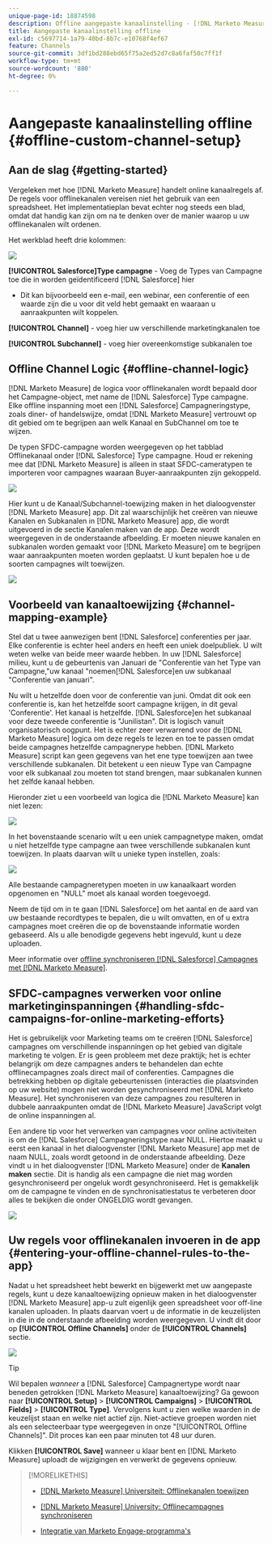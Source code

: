 ```yaml
---
unique-page-id: 18874598
description: Offline aangepaste kanaalinstelling - [!DNL Marketo Measure] - Productdocumentatie
title: Aangepaste kanaalinstelling offline
exl-id: c5697714-1a79-40bd-8b7c-e10768f4ef67
feature: Channels
source-git-commit: 3df1bd288ebd65f75a2ed52d7c8a6faf50c7ff1f
workflow-type: tm+mt
source-wordcount: '880'
ht-degree: 0%

---
```


# Aangepaste kanaalinstelling offline {#offline-custom-channel-setup}

## Aan de slag {#getting-started}

Vergeleken met hoe [!DNL Marketo Measure] handelt online kanaalregels af. De regels voor offlinekanalen vereisen niet het gebruik van een spreadsheet. Het implementatieplan bevat echter nog steeds een blad, omdat dat handig kan zijn om na te denken over de manier waarop u uw offlinekanalen wilt ordenen.

Het werkblad heeft drie kolommen:

![](assets/1-2.png)

**[!UICONTROL Salesforce]Type campagne** - Voeg de Types van Campagne toe die in worden geïdentificeerd [!DNL Salesforce] hier

* Dit kan bijvoorbeeld een e-mail, een webinar, een conferentie of een waarde zijn die u voor dit veld hebt gemaakt en waaraan u aanraakpunten wilt koppelen.

**[!UICONTROL Channel]** - voeg hier uw verschillende marketingkanalen toe

**[!UICONTROL Subchannel]** - voeg hier overeenkomstige subkanalen toe

## Offline Channel Logic {#offline-channel-logic}

[!DNL Marketo Measure] de logica voor offlinekanalen wordt bepaald door het Campagne-object, met name de [!DNL Salesforce] Type campagne. Elke offline inspanning moet een [!DNL Salesforce] Campagneringstype, zoals diner- of handelswijze, omdat [!DNL Marketo Measure] vertrouwt op dit gebied om te begrijpen aan welk Kanaal en SubChannel om toe te wijzen.

De typen SFDC-campagne worden weergegeven op het tabblad Offlinekanaal onder [!DNL Salesforce] Type campagne. Houd er rekening mee dat [!DNL Marketo Measure] is alleen in staat SFDC-cameratypen te importeren voor campagnes waaraan Buyer-aanraakpunten zijn gekoppeld.

![](assets/2-2.png)

Hier kunt u de Kanaal/Subchannel-toewijzing maken in het dialoogvenster [!DNL Marketo Measure] app. Dit zal waarschijnlijk het creëren van nieuwe Kanalen en Subkanalen in [!DNL Marketo Measure] app, die wordt uitgevoerd in de sectie Kanalen maken van de app. Deze wordt weergegeven in de onderstaande afbeelding. Er moeten nieuwe kanalen en subkanalen worden gemaakt voor [!DNL Marketo Measure] om te begrijpen waar aanraakpunten moeten worden geplaatst. U kunt bepalen hoe u de soorten campagnes wilt toewijzen.

![](assets/3-2.png)

## Voorbeeld van kanaaltoewijzing {#channel-mapping-example}

Stel dat u twee aanwezigen bent [!DNL Salesforce] conferenties per jaar. Elke conferentie is echter heel anders en heeft een uniek doelpubliek. U wilt weten welke van beide meer waarde hebben. In uw [!DNL Salesforce] milieu, kunt u de gebeurtenis van Januari de &quot;Conferentie van het Type van Campagne,&quot;uw kanaal &quot;noemen[!DNL Salesforce]en uw subkanaal &quot;Conferentie van januari&quot;.

Nu wilt u hetzelfde doen voor de conferentie van juni. Omdat dit ook een conferentie is, kan het hetzelfde soort campagne krijgen, in dit geval &#39;Conferentie&#39;. Het kanaal is hetzelfde. [!DNL Salesforce]en het subkanaal voor deze tweede conferentie is &quot;Junilistan&quot;. Dit is logisch vanuit organisatorisch oogpunt. Het is echter zeer verwarrend voor de [!DNL Marketo Measure] logica om deze regels te lezen en toe te passen omdat beide campagnes hetzelfde campagnerype hebben. [!DNL Marketo Measure] script kan geen gegevens van het ene type toewijzen aan twee verschillende subkanalen. Dit betekent u een nieuw Type van Campagne voor elk subkanaal zou moeten tot stand brengen, maar subkanalen kunnen het zelfde kanaal hebben.

Hieronder ziet u een voorbeeld van logica die [!DNL Marketo Measure] kan niet lezen:

![](assets/4-2.png)

In het bovenstaande scenario wilt u een uniek campagnetype maken, omdat u niet hetzelfde type campagne aan twee verschillende subkanalen kunt toewijzen. In plaats daarvan wilt u unieke typen instellen, zoals:

![](assets/5-2.png)

Alle bestaande campagneretypen moeten in uw kanaalkaart worden opgenomen en &quot;NULL&quot; moet als kanaal worden toegevoegd.

Neem de tijd om in te gaan [!DNL Salesforce] om het aantal en de aard van uw bestaande recordtypes te bepalen, die u wilt omvatten, en of u extra campagnes moet creëren die op de bovenstaande informatie worden gebaseerd. Als u alle benodigde gegevens hebt ingevuld, kunt u deze uploaden.

Meer informatie over [offline synchroniseren [!DNL Salesforce] Campagnes met [!DNL Marketo Measure]](/help/channel-tracking-and-setup/offline-channels/deprecated-processes/syncing-offline-campaigns.md).

## SFDC-campagnes verwerken voor online marketinginspanningen {#handling-sfdc-campaigns-for-online-marketing-efforts}

Het is gebruikelijk voor Marketing teams om te creëren [!DNL Salesforce] campagnes om verschillende inspanningen op het gebied van digitale marketing te volgen. Er is geen probleem met deze praktijk; het is echter belangrijk om deze campagnes anders te behandelen dan echte offlinecampagnes zoals direct mail of conferenties. Campagnes die betrekking hebben op digitale gebeurtenissen (interacties die plaatsvinden op uw website) mogen niet worden gesynchroniseerd met [!DNL Marketo Measure]. Het synchroniseren van deze campagnes zou resulteren in dubbele aanraakpunten omdat de [!DNL Marketo Measure] JavaScript volgt de online inspanningen al.

Een andere tip voor het verwerken van campagnes voor online activiteiten is om de [!DNL Salesforce] Campagneringstype naar NULL. Hiertoe maakt u eerst een kanaal in het dialoogvenster [!DNL Marketo Measure] app met de naam NULL, zoals wordt getoond in de onderstaande afbeelding. Deze vindt u in het dialoogvenster [!DNL Marketo Measure] onder de **Kanalen maken** sectie. Dit is handig als een campagne die niet mag worden gesynchroniseerd per ongeluk wordt gesynchroniseerd. Het is gemakkelijk om de campagne te vinden en de synchronisatiestatus te verbeteren door alles te bekijken die onder ONGELDIG wordt gevangen.

![](assets/6-2.png)

## Uw regels voor offlinekanalen invoeren in de app {#entering-your-offline-channel-rules-to-the-app}

Nadat u het spreadsheet hebt bewerkt en bijgewerkt met uw aangepaste regels, kunt u deze kanaaltoewijzing opnieuw maken in het dialoogvenster [!DNL Marketo Measure] app-u zult eigenlijk geen spreadsheet voor off-line kanalen uploaden. In plaats daarvan voert u de informatie in de keuzelijsten in die in de onderstaande afbeelding worden weergegeven. U vindt dit door op **[!UICONTROL Offline Channels]** onder de **[!UICONTROL Channels]** sectie.

![](assets/7-2.png)

>[!TIP]
>
>Wil bepalen _wanneer_ a [!DNL Salesforce] Campagnertype wordt naar beneden getrokken [!DNL Marketo Measure] kanaaltoewijzing? Ga gewoon naar **[!UICONTROL Setup]** > **[!UICONTROL Campaigns]** > **[!UICONTROL Fields]** > **[!UICONTROL Type]**. Vervolgens kunt u zien welke waarden in de keuzelijst staan en welke niet actief zijn. Niet-actieve groepen worden niet als een selecteerbaar type weergegeven in onze &quot;[!UICONTROL Offline Channels]&quot;. Dit proces kan een paar minuten tot 48 uur duren.

Klikken **[!UICONTROL Save]** wanneer u klaar bent en [!DNL Marketo Measure] uploadt de wijzigingen en verwerkt de gegevens opnieuw.

>[!MORELIKETHIS]
>
>* [[!DNL Marketo Measure] Universiteit: Offlinekanalen toewijzen](https://universityonline.marketo.com/courses/bizible-fundamentals-channel-management/#/page/5c630eca34d9f0367662b77f)
>
>* [[!DNL Marketo Measure] University: Offlinecampagnes synchroniseren](https://universityonline.marketo.com/courses/bizible-fundamentals-channel-management/#/page/5c63286e34d9f0367662b78b)
>
>* [Integratie van Marketo Engage-programma&#39;s](/help/marketo-measure-and-marketo/marketo-measure-integrations-with-marketo/marketo-engage-programs-integration.md#channel-mapping)
